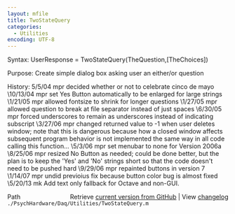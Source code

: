 ```yaml
---
layout: mfile
title: TwoStateQuery
categories:
  - Utilities
encoding: UTF-8
---
```


 Syntax: UserResponse = TwoStateQuery(TheQuestion,[TheChoices])

 Purpose: Create simple dialog box asking user an either/or question

 History: 5/5/04        mpr     decided whether or not to celebrate cinco de mayo
                     \10/13/04   mpr     set Yes Button automatically to be enlarged for large
                           strings
                        \1/21/05 mpr     allowed fontsize to shrink for longer questions
                      \1/27/05   mpr     allowed question to break at file separator instead of
                           just spaces
                        \6/30/05 mpr     forced underscores to remain as underscores instead of
                           indicating subscript
                        \3/27/06 mpr     changed returned value to -1 when user deletes window;
                           note that this is dangerous because how a closed
                           window affects subsequent program behavior is not
                           implemented the same way in all code calling this
                           function...
           \5/3/06  mpr   set menubar to none for Version 2006a
           \8/25/06 mpr   resized No Button as needed; could be done better, but
                           the plan is to keep the 'Yes' and 'No' strings short
                           so that the code doesn't need to be pushed hard
           \9/29/06 mpr   repainted buttons in version 7
           \1/14/07 mpr   undid previoius fix because button color bug is almost
                             fixed
          \5/20/13    mk Add text only fallback for Octave and non-GUI.


<div class="code_header" style="text-align:right;">
  <span style="float:left;">Path&nbsp;&nbsp;</span> <span class="counter">Retrieve <a href=
  "https://raw.github.com/Psychtoolbox-3/Psychtoolbox-3/beta/./PsychHardware/Daq/Utilities/TwoStateQuery.m">current version from GitHub</a> | View <a href=
  "https://github.com/Psychtoolbox-3/Psychtoolbox-3/commits/beta/./PsychHardware/Daq/Utilities/TwoStateQuery.m">changelog</a></span>
</div>
<div class="code">
  <code>./PsychHardware/Daq/Utilities/TwoStateQuery.m</code>
</div>
